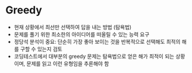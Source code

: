 # Greedy

* 현재 상황에서 최선만 선택하여 답을 내는 방법 (탐욕법)
* 문제를 풀기 위한 최소한의 아이디어를 떠올릴 수 있는 능력 요구
* 정당석 분석이 중요: 단순히 가장 좋아 보이는 것을 반복적으로 선택해도 최적의 해를 구할 수 있는지 검토
* 코딩테스트에서 대부분의 greedy 문제는 탐욕법으로 얻은 해가 최적이 되는 상황이며, 문제를 읽고 이런 유형임을 추론해야 함
